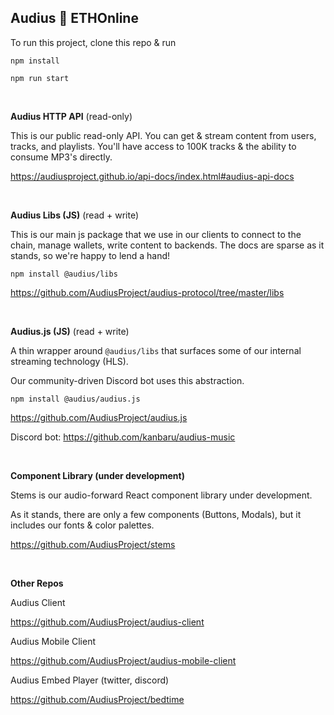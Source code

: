 ## Audius 🤝 ETHOnline

To run this project, clone this repo & run

`npm install`

`npm run start`

<br />

**Audius HTTP API**
(read-only)

This is our public read-only API. You can get & stream content from users, tracks, and playlists. You'll have access to 100K tracks & the ability to consume MP3's directly.

https://audiusproject.github.io/api-docs/index.html#audius-api-docs


<br />

**Audius Libs (JS)**
(read + write)

This is our main js package that we use in our clients to connect to the chain, manage wallets, write content to backends. The docs are sparse as it stands, so we're happy to lend a hand!

`npm install @audius/libs`

https://github.com/AudiusProject/audius-protocol/tree/master/libs

<br />

**Audius.js (JS)**
(read + write)

A thin wrapper around `@audius/libs` that surfaces some of our internal streaming technology (HLS).

Our community-driven Discord bot uses this abstraction.

`npm install @audius/audius.js`

https://github.com/AudiusProject/audius.js

Discord bot: https://github.com/kanbaru/audius-music

<br />

**Component Library (under development)**

Stems is our audio-forward React component library under development.

As it stands, there are only a few components (Buttons, Modals), but it includes our fonts & color palettes.

https://github.com/AudiusProject/stems

<br />

**Other Repos**

Audius Client

https://github.com/AudiusProject/audius-client

Audius Mobile Client

https://github.com/AudiusProject/audius-mobile-client

Audius Embed Player (twitter, discord)

https://github.com/AudiusProject/bedtime